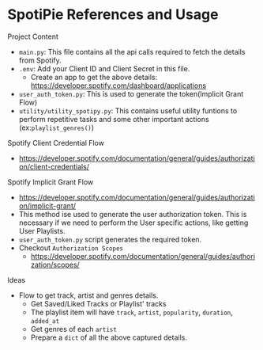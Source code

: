 # SpotiPie References and Usage
Project Content
- `main.py`: This file contains all the api calls required to fetch the details from Spotify.
- `.env`: Add your Client ID and Client Secret in this file.
    - Create an app to get the above details: https://developer.spotify.com/dashboard/applications
- `user_auth_token.py`: This is used to generate the token(Implicit Grant Flow)
- `utility/utility_spotipy.py`: This contains useful utility funtions to perform repetitive tasks and some other important actions (ex:`playlist_genres()`)

Spotify Client Credential Flow
- https://developer.spotify.com/documentation/general/guides/authorization/client-credentials/

Spotify Implicit Grant Flow
- https://developer.spotify.com/documentation/general/guides/authorization/implicit-grant/
- This method ise used to generate the user authorization token. This is necessary if we need to perform the User specific actions, like getting User Playlists.
- `user_auth_token.py` script generates the required token.
- Checkout `Authorization Scopes`
    - https://developer.spotify.com/documentation/general/guides/authorization/scopes/

Ideas
- Flow to get track, artist and genres details.
    - Get Saved/Liked Tracks or Playlist' tracks
    - The playlist item will have `track`, `artist`, `popularity`, `duration`, `added_at`
    - Get genres of each `artist`
    - Prepare a `dict` of all the above captured details.

